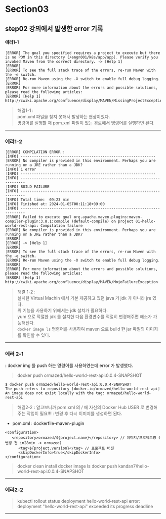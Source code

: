 # Section03   
## step02 강의에서 발생한 error 기록   

#### 에러1-1   

```
[ERROR] The goal you specified requires a project to execute but there is no POM in this directory (/engn001/k8s/app/app). Please verify you invoked Maven from the correct directory. -> [Help 1]
[ERROR]
[ERROR] To see the full stack trace of the errors, re-run Maven with the -e switch.
[ERROR] Re-run Maven using the -X switch to enable full debug logging.
[ERROR]
[ERROR] For more information about the errors and possible solutions, please read the following articles:
[ERROR] [Help 1] http://cwiki.apache.org/confluence/display/MAVEN/MissingProjectException

```
> 해결1-1 :   
> pom.xml 파일을 찾지 못해서 발생하는 현상이었다.   
> 명령어를 실행할 때 pom.xml 파일이 있는 경로에서 명령어를 실행하면 된다.   


---
### 에러1-2
```
[ERROR] COMPILATION ERROR :
[INFO] -------------------------------------------------------------
[ERROR] No compiler is provided in this environment. Perhaps you are running on a JRE rather than a JDK?
[INFO] 1 error
[INFO] -------------------------------------------------------------
[INFO] ------------------------------------------------------------------------
[INFO] BUILD FAILURE
[INFO] ------------------------------------------------------------------------
[INFO] Total time:  09:23 min
[INFO] Finished at: 2024-01-05T00:11:18+09:00
[INFO] ------------------------------------------------------------------------
[ERROR] Failed to execute goal org.apache.maven.plugins:maven-compiler-plugin:3.8.1:compile (default-compile) on project 01-hello-world-rest-api: Compilation failure
[ERROR] No compiler is provided in this environment. Perhaps you are running on a JRE rather than a JDK?
[ERROR]
[ERROR] -> [Help 1]
[ERROR]
[ERROR] To see the full stack trace of the errors, re-run Maven with the -e switch.
[ERROR] Re-run Maven using the -X switch to enable full debug logging.
[ERROR]
[ERROR] For more information about the errors and possible solutions, please read the following articles:
[ERROR] [Help 1] http://cwiki.apache.org/confluence/display/MAVEN/MojoFailureException
```
> 해결 1-2 :   
> 설치한 Virtual Machin 에서 기본 제공하고 있던 java 가 jdk 가 아니라 jre 였다.   
> 위 기능을 사용하기 위해서는 jdk 설치가 필요하다.   
> yum 으로 적절한 jdk 를 설치한 다음 환경변수를 적절히 변경해주면 해소가 가능해진다.   
> `docker image ls` 명령어를 사용하여 maven 으로 build 한 jar 파일의 이미지를 확인할 수 있다.   

---
### 에러 2-1
: docker img 를 push 하는 명령어를 사용하였는데 error 가 발생했다.

> docker push ormazed/hello-world-rest-api:0.0.4-SNAPSHOT

```
$ docker push ormazed/hello-world-rest-api:0.0.4-SNAPSHOT
The push refers to repository [docker.io/ormazed/hello-world-rest-api]
An image does not exist locally with the tag: ormazed/hello-world-rest-api
```

> 해결2-2
: 알고보니까 pom.xml 의 <configuration>/<repository> 에 자신의 Docker Hub USER 로 변경해주는 작업이 필요!!!
: 변경 후 다시 이미지를 생성하면 된다.

* pom.xml : dockerfile-maven-plugin
```
<configuration>
   <repository>ormazed/${project.name}</repository> // 이미지/프로젝트명 ( 변경 전 in28min -> ormazed)
      <tag>${project.version}</tag> // 프로젝트 버전
      <skipDockerInfo>true</skipDockerInfo>
</configuration>
```
> docker clean install
> docker image ls
> docker push kandan7/hello-world-rest-api:0.0.4-SNAPSHOT

---

### 에러2-2
>  kubectl rollout status deployment hello-world-rest-api
	error: deployment "hello-world-rest-api" exceeded its progress deadline



---


